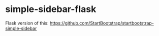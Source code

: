 # simple-sidebar-flask
Flask version of this: https://github.com/StartBootstrap/startbootstrap-simple-sidebar
